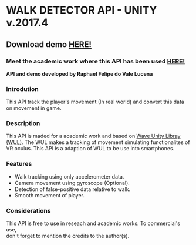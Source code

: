 <h1>WALK DETECTOR API - UNITY v.2017.4</h1>

<h2>Download demo <a href="https://github.com/Rouem/-API-WalkDetector-Unity/raw/master/WalkDemo.apk">HERE!</a></h2>

<h3>Meet the academic work where this API has been used <a href="https://github.com/Rouem/thewanderer-tcc-exergame">HERE!</a></h3>

<b>API and demo developed by Raphael Felipe do Vale Lucena</b>

<h3>Introdution</h3>
This API track the player's movement (In real world) and convert this data on movement in game. 

<h3>Description</h3>
This API is maded for a academic work and based on <a href="https://github.com/Wave-Unity-Library/Motion-Mapping">Wave Unity Libray (WUL)</a>. The WUL makes a tracking of movement 
simulating functionalites of VR oculus. This API is a adaption of WUL to be use into smartphones.

<h3>Features</h3>
<ul>
<li>Walk tracking using only accelerometer data.</li>
<li>Camera movement using gyroscope (Optional).</li>
<li>Detection of false-positive data relative to walk.</li>
<li>Smooth movement of player.</li>
</ul>

<h3>Considerations</h3>
This API is free to use in reseach and academic works. 
To commercial's use,<br> don't forget to mention the credits to the author(s).


